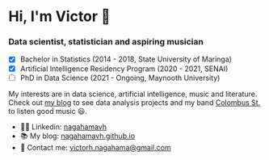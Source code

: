 # Hi, I'm Victor :wave:

### Data scientist, statistician and aspiring musician

- [x] Bachelor in Statistics (2014 - 2018, State University of Maringa)
- [x] Artificial Intelligence Residency Program (2020 -  2021, SENAI)
- [ ] PhD in Data Science (2021 - Ongoing, Maynooth University)

My interests are in data science, artificial intelligence, music and literature. Check out [my blog](https://nagahamavh.github.io/) to see data analysis projects and my band [Colombus St.](https://open.spotify.com/artist/5SQAdEZsSYnJoAz5dfaWn8?si=1bfmfU36RI-en3eKm-hHRA) to listen good music :smiley:.

- :man_health_worker: Linkedin: [nagahamavh](https://www.linkedin.com/in/nagahamavh/)
- :books: My blog: [nagahamavh.github.io](https://nagahamavh.github.io/)
- :email: Contact me: victorh.nagahama@gmail.com
